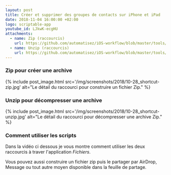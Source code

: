 ```yaml
---
layout: post
title: Créer et supprimer des groupes de contacts sur iPhone et iPad
date: 2018-11-04 16:00:00 +02:00
logo: scriptable-app
youtube_id: LJkwK-ecgHU
attachments: 
  - name: Zip (raccourcis)
    url: https://github.com/automatisez/iOS-workflow/blob/master/tools/Zip.shortcut?raw=true
  - name: Unzip (raccourcis)
    url: https://github.com/automatisez/iOS-workflow/blob/master/tools/Unzip.shortcut?raw=true
---
```



### Zip pour créer une archive


{% include post_image.html 
    src='/img/screenshots/2018/10-28_shortcut-zip.jpg' 
    alt="Le détail du raccourci pour construire un fichier Zip." %}


### Unzip pour décompresser une archive


{% include post_image.html 
    src='/img/screenshots/2018/10-28_shortcut-unzip.jpg' 
    alt="Le détail du raccourci pour décompresser une archive Zip." %}

### Comment utiliser les scripts

Dans la vidéo ci dessous je vous montre comment utiliser les deux raccourcis
à traver l'application _Fichiers_.

Vous pouvez aussi construire un fichier zip puis le partager par AirDrop,
Message ou tout autre moyen disponible dans la feuille de partage.
